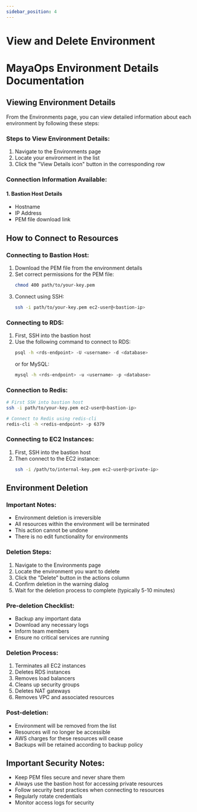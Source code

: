 ```yaml
---
sidebar_position: 4
---
```


# View and Delete Environment

# MayaOps Environment Details Documentation

## Viewing Environment Details

From the Environments page, you can view detailed information about each environment by following these steps:

### Steps to View Environment Details:
1. Navigate to the Environments page
2. Locate your environment in the list
3. Click the "View Details icon" button in the corresponding row

### Connection Information Available:

#### 1. Bastion Host Details
* Hostname
* IP Address
* PEM file download link

## How to Connect to Resources

### Connecting to Bastion Host:
1. Download the PEM file from the environment details
2. Set correct permissions for the PEM file:
   ```bash
   chmod 400 path/to/your-key.pem
   ```
3. Connect using SSH:
   ```bash
   ssh -i path/to/your-key.pem ec2-user@<bastion-ip>
   ```

### Connecting to RDS:
1. First, SSH into the bastion host
2. Use the following command to connect to RDS:
   ```bash
   psql -h <rds-endpoint> -U <username> -d <database>
   ```
   or for MySQL:
   ```bash
   mysql -h <rds-endpoint> -u <username> -p <database>
   ```

### Connection to Redis:
```bash
# First SSH into bastion host
ssh -i path/to/your-key.pem ec2-user@<bastion-ip>

# Connect to Redis using redis-cli
redis-cli -h <redis-endpoint> -p 6379
```

### Connecting to EC2 Instances:
1. First, SSH into the bastion host
2. Then connect to the EC2 instance:
   ```bash
   ssh -i /path/to/internal-key.pem ec2-user@<private-ip>
   ```

## Environment Deletion

### Important Notes:
* Environment deletion is irreversible
* All resources within the environment will be terminated
* This action cannot be undone
* There is no edit functionality for environments

### Deletion Steps:
1. Navigate to the Environments page
2. Locate the environment you want to delete
3. Click the "Delete" button in the actions column
4. Confirm deletion in the warning dialog
5. Wait for the deletion process to complete (typically 5-10 minutes)

### Pre-deletion Checklist:
* Backup any important data
* Download any necessary logs
* Inform team members
* Ensure no critical services are running

### Deletion Process:
1. Terminates all EC2 instances
2. Deletes RDS instances
3. Removes load balancers
4. Cleans up security groups
5. Deletes NAT gateways
6. Removes VPC and associated resources

### Post-deletion:
* Environment will be removed from the list
* Resources will no longer be accessible
* AWS charges for these resources will cease
* Backups will be retained according to backup policy

## Important Security Notes:
* Keep PEM files secure and never share them
* Always use the bastion host for accessing private resources
* Follow security best practices when connecting to resources
* Regularly rotate credentials
* Monitor access logs for security